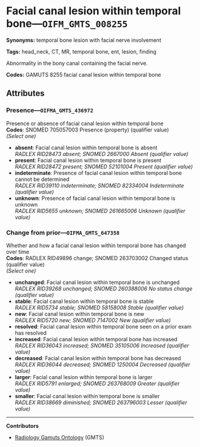 # Facial canal lesion within temporal bone—`OIFM_GMTS_008255`

**Synonyms:** temporal bone lesion with facial nerve involvement

**Tags:** head_neck, CT, MR, temporal bone, ent, lesion, finding

Abnormality in the bony canal containing the facial nerve.

**Codes:** GAMUTS 8255 facial canal lesion within temporal bone

## Attributes

### Presence—`OIFMA_GMTS_436972`

Presence or absence of facial canal lesion within temporal bone  
**Codes**: SNOMED 705057003 Presence (property) (qualifier value)  
*(Select one)*

- **absent**: Facial canal lesion within temporal bone is absent  
_RADLEX RID28473 absent; SNOMED 2667000 Absent (qualifier value)_
- **present**: Facial canal lesion within temporal bone is present  
_RADLEX RID28472 present; SNOMED 52101004 Present (qualifier value)_
- **indeterminate**: Presence of facial canal lesion within temporal bone cannot be determined  
_RADLEX RID39110 indeterminate; SNOMED 82334004 Indeterminate (qualifier value)_
- **unknown**: Presence of facial canal lesion within temporal bone is unknown  
_RADLEX RID5655 unknown; SNOMED 261665006 Unknown (qualifier value)_

### Change from prior—`OIFMA_GMTS_647358`

Whether and how a facial canal lesion within temporal bone has changed over time  
**Codes**: RADLEX RID49896 change; SNOMED 263703002 Changed status (qualifier value)  
*(Select one)*

- **unchanged**: Facial canal lesion within temporal bone is unchanged  
_RADLEX RID39268 unchanged; SNOMED 260388006 No status change (qualifier value)_
- **stable**: Facial canal lesion within temporal bone is stable  
_RADLEX RID5734 stable; SNOMED 58158008 Stable (qualifier value)_
- **new**: Facial canal lesion within temporal bone is new  
_RADLEX RID5720 new; SNOMED 7147002 New (qualifier value)_
- **resolved**: Facial canal lesion within temporal bone seen on a prior exam has resolved  
- **increased**: Facial canal lesion within temporal bone has increased  
_RADLEX RID36043 increased; SNOMED 35105006 Increased (qualifier value)_
- **decreased**: Facial canal lesion within temporal bone has decreased  
_RADLEX RID36044 decreased; SNOMED 1250004 Decreased (qualifier value)_
- **larger**: Facial canal lesion within temporal bone is larger  
_RADLEX RID5791 enlarged; SNOMED 263768009 Greater (qualifier value)_
- **smaller**: Facial canal lesion within temporal bone is smaller  
_RADLEX RID38669 diminished; SNOMED 263796003 Lesser (qualifier value)_

---

**Contributors**

- [Radiology Gamuts Ontology](https://gamuts.net/) (GMTS)